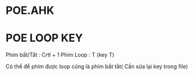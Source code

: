 # POE.AHK
# POE LOOP KEY

Phím bất/Tắt : Crtl + 1
Phím Loop : T (key T)

Có thể để phím được loop cũng là phím bắt tắt( Cần sửa lại key trong file)
